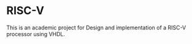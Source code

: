 # RISC-V
 This is an academic project for Design and implementation of a RISC-V processor using VHDL.
